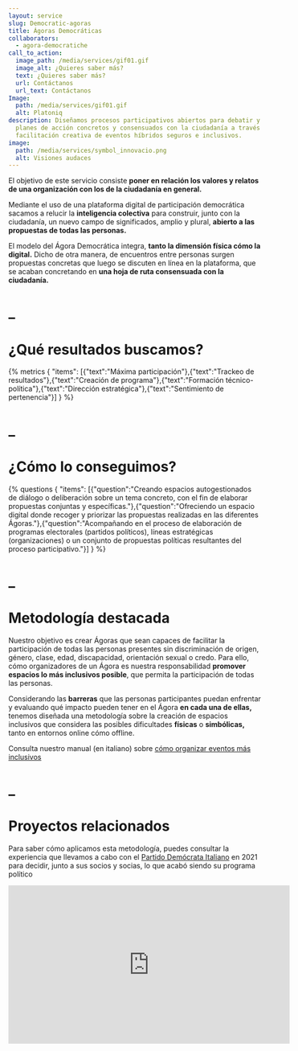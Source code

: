 ```yaml
---
layout: service
slug: Democratic-agoras
title: Ágoras Democráticas
collaborators:
  - agora-democratiche
call_to_action:
  image_path: /media/services/gif01.gif
  image_alt: ¿Quieres saber más?
  text: ¿Quieres saber más?
  url: Contáctanos
  url_text: Contáctanos
Image:
  path: /media/services/gif01.gif
  alt: Platoniq
description: Diseñamos procesos participativos abiertos para debatir y trabajar
  planes de acción concretos y consensuados con la ciudadanía a través de una
  facilitación creativa de eventos híbridos seguros e inclusivos.
image:
  path: /media/services/symbol_innovacio.png
  alt: Visiones audaces
---
```

El objetivo de este servicio consiste **poner en relación los valores y relatos de una organización con los de la ciudadanía en general.**

Mediante el uso de una plataforma digital de participación democrática sacamos a relucir la **inteligencia colectiva** para construir, junto con la ciudadanía, un nuevo campo de significados, amplio y plural, **abierto a las propuestas de todas las personas.**

El modelo del Ágora Democrática integra, **tanto la dimensión física cómo la digital.** Dicho de otra manera, de encuentros entre personas surgen propuestas concretas que luego se discuten en línea en la plataforma, que se acaban concretando en **una hoja de ruta consensuada con la ciudadanía.**

# _

# ¿Qué resultados buscamos?

{% metrics { "items": [{"text":"Máxima participación"},{"text":"Trackeo de resultados"},{"text":"Creación de programa"},{"text":"Formación técnico-política"},{"text":"Dirección estratégica"},{"text":"Sentimiento de pertenencia"}] } %}

# _

# ¿Cómo lo conseguimos?

{% questions { "items": [{"question":"Creando espacios autogestionados de diálogo o deliberación sobre un tema concreto, con el fin de elaborar propuestas conjuntas y específicas."},{"question":"Ofreciendo un espacio digital donde recoger y priorizar las propuestas realizadas en las diferentes Ágoras."},{"question":"Acompañando en el proceso de elaboración de programas electorales (partidos políticos), líneas estratégicas (organizaciones) o un conjunto de propuestas políticas resultantes del proceso participativo."}] } %}

# _

# Metodología destacada

Nuestro objetivo es crear Ágoras que sean capaces de facilitar la participación de todas las personas presentes sin discriminación de origen, género, clase, edad, discapacidad, orientación sexual o credo. Para ello, cómo organizadores de un Ágora es nuestra responsabilidad **promover espacios lo más inclusivos posible**, que permita la participación de todas las personas.

Considerando las **barreras** que las personas participantes puedan enfrentar y evaluando qué impacto pueden tener en el Ágora **en cada una de ellas,** tenemos diseñada una metodología sobre la creación de espacios inclusivos que considera las posibles dificultades **físicas** o **simbólicas,** tanto en entornos online cómo offline.

Consulta nuestro manual (en italiano) sobre [cómo organizar eventos más inclusivos](https://agorademocratiche-staging.s3.amazonaws.com/agora-democratiche-staging/uploads/decidim/attachment/file/156/Manuale_su_come_organizzare_eventi_pi%C3%B9_inclusivi.pdf)

# _

# Proyectos relacionados

Para saber cómo aplicamos esta metodología, puedes consultar la experiencia que llevamos a cabo con el [Partido Demócrata Italiano](https://platoniq.net/es/projects/agora-democratica-pd/) en 2021 para decidir, junto a sus socios y socias, lo que acabó siendo su programa político[](https://agorademocratiche-staging.s3.amazonaws.com/agora-democratiche-staging/uploads/decidim/attachment/file/155/Manuale_metodologico_per_oganizzatric_tori.pdf)

<iframe width="560" height="315" src="https://www.youtube.com/embed/lVu-mJPQH7Q?si=yZIaqOHfJaqaYURq" title="YouTube video player" frameborder="0" allow="accelerometer; autoplay; clipboard-write; encrypted-media; gyroscope; picture-in-picture; web-share" referrerpolicy="strict-origin-when-cross-origin" allowfullscreen></iframe>
